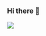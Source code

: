 ### Hi there 👋

<!--
**youjuice/youjuice** is a ✨ _special_ ✨ repository because its `README.md` (this file) appears on your GitHub profile.

Here are some ideas to get you started:

- 🔭 I’m currently working on ...
- 🌱 I’m currently learning ...
- 👯 I’m looking to collaborate on ...
- 🤔 I’m looking for help with ...
- 💬 Ask me about ...
- 📫 How to reach me: ...
- 😄 Pronouns: ...
- ⚡ Fun fact: ...
-->

<a href="https://youjuice.github.io/" target="_blank"><img src="https://img.shields.io/badge/GithubSponsors-EA4AAA?style=plastic&logo=GithubSponsors&logoColor=white"/></a>
